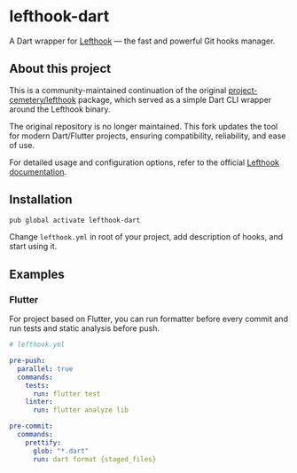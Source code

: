 # lefthook-dart

A Dart wrapper for [Lefthook](https://github.com/evilmartians/lefthook) — the fast and powerful Git hooks manager.

## About this project

This is a community-maintained continuation of the original [project-cemetery/lefthook](https://github.com/project-cemetery/lefthook) package, which served as a simple Dart CLI wrapper around the Lefthook binary.

The original repository is no longer maintained. This fork updates the tool for modern Dart/Flutter projects, ensuring compatibility, reliability, and ease of use.

For detailed usage and configuration options, refer to the official [Lefthook documentation](https://github.com/evilmartians/lefthook).

## Installation

```sh
pub global activate lefthook-dart
```

Change `lefthook.yml` in root of your project, add description of hooks, and start using it.

## Examples

### Flutter

For project based on Flutter, you can run formatter before every commit and run tests and static analysis before push.

```yml
# lefthook.yml

pre-push:
  parallel: true
  commands:
    tests:
      run: flutter test
    linter:
      run: flutter analyze lib

pre-commit:
  commands:
    prettify:
      glob: "*.dart"
      run: dart format {staged_files}
```
